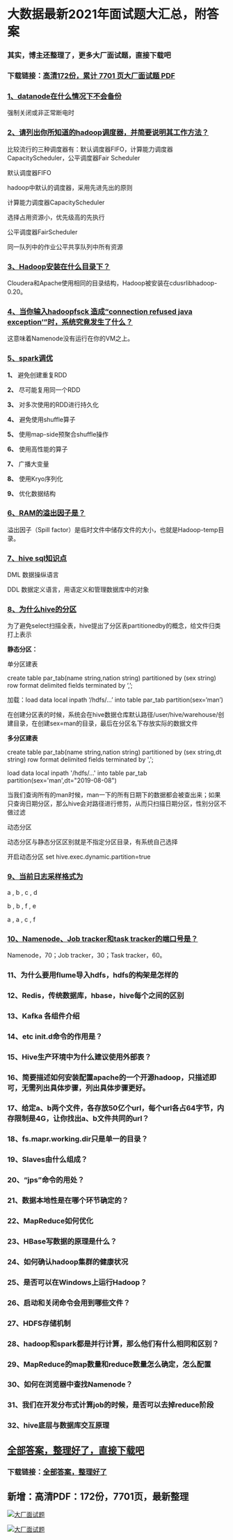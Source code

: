 # 大数据最新2021年面试题大汇总，附答案

### 其实，博主还整理了，更多大厂面试题，直接下载吧

### 下载链接：[高清172份，累计 7701 页大厂面试题  PDF](https://github.com/souyunku/DevBooks/blob/master/docs/index.md)



### [1、datanode在什么情况下不会备份](https://github.com/souyunku/DevBooks/blob/master/docs/大数据/大数据最新2021年面试题大汇总，附答案.md#1datanode在什么情况下不会备份)  


强制关闭或非正常断电时


### [2、请列出你所知道的hadoop调度器，并简要说明其工作方法？](https://github.com/souyunku/DevBooks/blob/master/docs/大数据/大数据最新2021年面试题大汇总，附答案.md#2请列出你所知道的hadoop调度器并简要说明其工作方法)  


比较流行的三种调度器有：默认调度器FIFO，计算能力调度器CapacityScheduler，公平调度器Fair Scheduler

默认调度器FIFO

hadoop中默认的调度器，采用先进先出的原则

计算能力调度器CapacityScheduler

选择占用资源小，优先级高的先执行

公平调度器FairScheduler

同一队列中的作业公平共享队列中所有资源


### [3、Hadoop安装在什么目录下？](https://github.com/souyunku/DevBooks/blob/master/docs/大数据/大数据最新2021年面试题大汇总，附答案.md#3hadoop安装在什么目录下)  


Cloudera和Apache使用相同的目录结构，Hadoop被安装在cdusrlibhadoop-0.20。


### [4、当你输入hadoopfsck 造成“connection refused java exception’”时，系统究竟发生了什么？](https://github.com/souyunku/DevBooks/blob/master/docs/大数据/大数据最新2021年面试题大汇总，附答案.md#4当你输入hadoopfsck-造成“connection-refused-java-exception’时系统究竟发生了什么)  


这意味着Namenode没有运行在你的VM之上。


### [5、spark调优](https://github.com/souyunku/DevBooks/blob/master/docs/大数据/大数据最新2021年面试题大汇总，附答案.md#5spark调优)  


**1、** 避免创建重复RDD

**2、** 尽可能复用同一个RDD

**3、** 对多次使用的RDD进行持久化

**4、** 避免使用shuffle算子

**5、** 使用map-side预聚合shuffle操作

**6、** 使用高性能的算子

**7、** 广播大变量

**8、** 使用Kryo序列化

**9、** 优化数据结构


### [6、RAM的溢出因子是？](https://github.com/souyunku/DevBooks/blob/master/docs/大数据/大数据最新2021年面试题大汇总，附答案.md#6ram的溢出因子是)  


溢出因子（Spill factor）是临时文件中储存文件的大小，也就是Hadoop-temp目录。


### [7、hive sql知识点](https://github.com/souyunku/DevBooks/blob/master/docs/大数据/大数据最新2021年面试题大汇总，附答案.md#7hive-sql知识点)  


DML 数据操纵语言

DDL 数据定义语言，用语定义和管理数据库中的对象


### [8、为什么hive的分区](https://github.com/souyunku/DevBooks/blob/master/docs/大数据/大数据最新2021年面试题大汇总，附答案.md#8为什么hive的分区)  


为了避免select扫描全表，hive提出了分区表partitionedby的概念，给文件归类打上表示

**静态分区：**

单分区建表

create table par_tab(name string,nation string) partitioned by (sex string) row format delimited fields terminated by ‘,’;

加载：load data local inpath ‘/hdfs/…’ into table par_tab partition(sex=‘man’)

在创建分区表的时候，系统会在hive数据仓库默认路径/user/hive/warehouse/创建目录，在创建sex=man的目录，最后在分区名下存放实际的数据文件

**多分区建表**

create table par_tab(name string,nation string) partitioned by (sex string,dt string) row format delimited fields terminated by ',';

load data local inpath '/hdfs/...' into table par_tab partition(sex='man',dt="2019-08-08")

当我们查询所有的man时候，man一下的所有日期下的数据都会被查出来；如果只查询日期分区，那么hive会对路径进行修剪，从而只扫描日期分区，性别分区不做过滤

动态分区

动态分区与静态分区区别就是不指定分区目录，有系统自己选择

开启动态分区 set hive.exec.dynamic.partition=true


### [9、当前日志采样格式为](https://github.com/souyunku/DevBooks/blob/master/docs/大数据/大数据最新2021年面试题大汇总，附答案.md#9当前日志采样格式为)  


a , b , c , d

b , b , f , e

a , a , c , f


### [10、Namenode、Job tracker和task tracker的端口号是？](https://github.com/souyunku/DevBooks/blob/master/docs/大数据/大数据最新2021年面试题大汇总，附答案.md#10namenodejob-tracker和task-tracker的端口号是)  


Namenode，70；Job tracker，30；Task tracker，60。


### 11、为什么要用flume导入hdfs，hdfs的构架是怎样的
### 12、Redis，传统数据库，hbase，hive每个之间的区别
### 13、Kafka 各组件介绍
### 14、etc init.d命令的作用是？
### 15、Hive生产环境中为什么建议使用外部表？
### 16、简要描述如何安装配置apache的一个开源hadoop，只描述即可，无需列出具体步骤，列出具体步骤更好。
### 17、给定a、b两个文件，各存放50亿个url，每个url各占64字节，内存限制是4G，让你找出a、b文件共同的url？
### 18、fs.mapr.working.dir只是单一的目录？
### 19、Slaves由什么组成？
### 20、“jps”命令的用处？
### 21、数据本地性是在哪个环节确定的？
### 22、MapReduce如何优化
### 23、HBase写数据的原理是什么？
### 24、如何确认hadoop集群的健康状况
### 25、是否可以在Windows上运行Hadoop？
### 26、启动和关闭命令会用到哪些文件？
### 27、HDFS存储机制
### 28、hadoop和spark都是并行计算，那么他们有什么相同和区别？
### 29、MapReduce的map数量和reduce数量怎么确定，怎么配置
### 30、如何在浏览器中查找Namenode？
### 31、我们在开发分布式计算job的时候，是否可以去掉reduce阶段
### 32、hive底层与数据库交互原理




## [全部答案，整理好了，直接下载吧](https://gitee.com/souyunku/DevBooks/blob/master/docs/daan.md)

### 下载链接：[全部答案，整理好了](https://gitee.com/souyunku/DevBooks/blob/master/docs/daan.md)




## 新增：高清PDF：172份，7701页，最新整理

[![大厂面试题](https://www.souyunku.com/wp-content/uploads/weixin/mst.png "架构师专栏")](https://www.souyunku.com/wp-content/uploads/weixin/githup-weixin.png "架构师专栏")

[![大厂面试题](https://www.souyunku.com/wp-content/uploads/weixin/githup-weixin.png "架构师专栏")](https://www.souyunku.com/wp-content/uploads/weixin/githup-weixin.png "架构师专栏")
